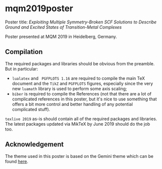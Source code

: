 # mqm2019poster
Poster title: *Exploiting Multiple Symmetry-Broken SCF Solutions to Describe Ground and Excited States of Transition-Metal Complexes*

Poster presented at MQM 2019 in Heidelberg, Germany.

## Compilation
The required packages and libraries should be obvious from the preamble. But in particular:
  * `lualatex` and ` PGFPLOTS 1.16` are required to compile the main TeX document and the `TikZ` and `PGFPLOTS` figures, especially since the very new `luamath` library is used to perform some axis scaling;
  * `biber` is required to compile the References (not that there are a lot of complicated references in this poster, but it's nice to use something that offers a bit more control and better handling of any potential complicated stuff).
 
`texlive 2019` as-is should contain all of the required packages and libraries. The latest packages updated via MikTeX by June 2019 should do the job too.

## Acknowledgement
The theme used in this poster is based on the Gemini theme which can be found [here](https://github.com/anishathalye/gemini).
